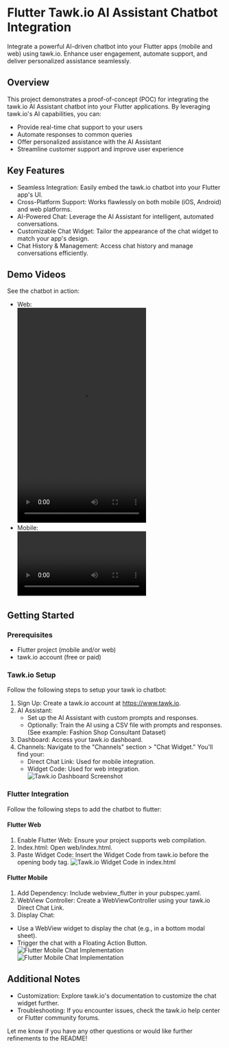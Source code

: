 # Flutter Tawk.io AI Assistant Chatbot Integration

Integrate a powerful AI-driven chatbot into your Flutter apps (mobile and web) using tawk.io. Enhance user engagement, automate support, and deliver personalized assistance seamlessly.

## Overview

This project demonstrates a proof-of-concept (POC) for integrating the tawk.io AI Assistant chatbot into your Flutter applications. By leveraging tawk.io's AI capabilities, you can:

 - Provide real-time chat support to your users
 - Automate responses to common queries
 - Offer personalized assistance with the AI Assistant
 - Streamline customer support and improve user experience
## Key Features

 - Seamless Integration: Easily embed the tawk.io chatbot into your Flutter app's UI.
 - Cross-Platform Support: Works flawlessly on both mobile (iOS, Android) and web platforms.
 - AI-Powered Chat: Leverage the AI Assistant for intelligent, automated conversations.
 - Customizable Chat Widget: Tailor the appearance of the chat widget to match your app's design.
 - Chat History & Management: Access chat history and manage conversations efficiently.

## Demo Videos

See the chatbot in action:

- Web:  <br />
<video src="https://github.com/vsc9729/tawk-poc/blob/2180cd7334dee0c8aed1e4e4008d3b18dca36ab5/readme%20files/Screen%20Recording%202024-07-26%20at%2011.20.15%E2%80%AFAM.mov" height="500" width = "300"></video>
- Mobile:  <br />
<video src="https://github.com/vsc9729/tawk-poc/blob/2180cd7334dee0c8aed1e4e4008d3b18dca36ab5/readme%20files/screen-20240726-112938.mp4"></video>

## Getting Started

### Prerequisites

 - Flutter project (mobile and/or web)
 - tawk.io account (free or paid)

### Tawk.io Setup

Follow the following steps to setup your tawk io chatbot: 

 1. Sign Up: Create a tawk.io account at https://www.tawk.io.
 2. AI Assistant:
    - Set up the AI Assistant with custom prompts and responses.
    - Optionally: Train the AI using a CSV file with prompts and responses. (See example: Fashion Shop Consultant Dataset)
 3. Dashboard: Access your tawk.io dashboard.
 4. Channels: Navigate to the "Channels" section > "Chat Widget." You'll find your:
    - Direct Chat Link: Used for mobile integration.
    - Widget Code: Used for web integration.
![Tawk.io Dashboard Screenshot](https://github.com/vsc9729/tawk-poc/blob/2180cd7334dee0c8aed1e4e4008d3b18dca36ab5/readme%20files/Screenshot%202024-07-23%20at%201.34.05%E2%80%AFPM.png)

### Flutter Integration

Follow the following steps to add the chatbot to flutter: 

#### Flutter Web

1. Enable Flutter Web: Ensure your project supports web compilation.
2. Index.html: Open web/index.html.
3. Paste Widget Code: Insert the Widget Code from tawk.io before the opening body tag.
![Tawk.io Widget Code in index.html](https://github.com/vsc9729/tawk-poc/blob/2180cd7334dee0c8aed1e4e4008d3b18dca36ab5/readme%20files/Screenshot%202024-07-26%20at%2010.30.59%E2%80%AFAM.png)

#### Flutter Mobile
1. Add Dependency: Include webview_flutter in your pubspec.yaml.
2. WebView Controller: Create a WebViewController using your tawk.io Direct Chat Link.
3. Display Chat:
 - Use a WebView widget to display the chat (e.g., in a bottom modal sheet).
 - Trigger the chat with a Floating Action Button.
![Flutter Mobile Chat Implementation](https://github.com/vsc9729/tawk-poc/blob/2180cd7334dee0c8aed1e4e4008d3b18dca36ab5/readme%20files/Screenshot%202024-07-26%20at%2010.53.49%E2%80%AFAM.png)
![Flutter Mobile Chat Implementation](https://github.com/vsc9729/tawk-poc/blob/2180cd7334dee0c8aed1e4e4008d3b18dca36ab5/readme%20files/Screenshot%202024-07-26%20at%2010.54.38%E2%80%AFAM.png)

## Additional Notes
- Customization: Explore tawk.io's documentation to customize the chat widget further.
- Troubleshooting: If you encounter issues, check the tawk.io help center or Flutter community forums.

Let me know if you have any other questions or would like further refinements to the README!

